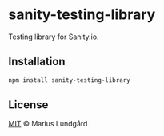 # sanity-testing-library

Testing library for Sanity.io.

## Installation

```sh
npm install sanity-testing-library
```

## License

[MIT](LICENSE) © Marius Lundgård
